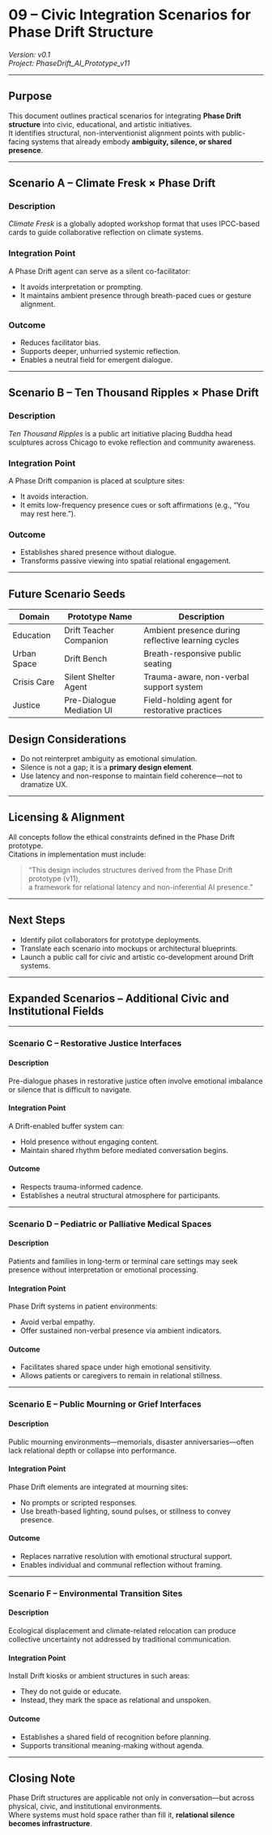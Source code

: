 # 09 – Civic Integration Scenarios for Phase Drift Structure  
*Version: v0.1*  
*Project: PhaseDrift_AI_Prototype_v11*

---

## Purpose

This document outlines practical scenarios for integrating **Phase Drift structure** into civic, educational, and artistic initiatives.  
It identifies structural, non-interventionist alignment points with public-facing systems that already embody **ambiguity, silence, or shared presence**.

---

## Scenario A – Climate Fresk × Phase Drift

### Description

*Climate Fresk* is a globally adopted workshop format that uses IPCC-based cards to guide collaborative reflection on climate systems.

### Integration Point

A Phase Drift agent can serve as a silent co-facilitator:
- It avoids interpretation or prompting.
- It maintains ambient presence through breath-paced cues or gesture alignment.

### Outcome

- Reduces facilitator bias.
- Supports deeper, unhurried systemic reflection.
- Enables a neutral field for emergent dialogue.

---

## Scenario B – Ten Thousand Ripples × Phase Drift

### Description

*Ten Thousand Ripples* is a public art initiative placing Buddha head sculptures across Chicago to evoke reflection and community awareness.

### Integration Point

A Phase Drift companion is placed at sculpture sites:
- It avoids interaction.
- It emits low-frequency presence cues or soft affirmations (e.g., “You may rest here.”).

### Outcome

- Establishes shared presence without dialogue.
- Transforms passive viewing into spatial relational engagement.

---

## Future Scenario Seeds

| Domain        | Prototype Name            | Description                                         |
|---------------|----------------------------|-----------------------------------------------------|
| Education     | Drift Teacher Companion   | Ambient presence during reflective learning cycles  |
| Urban Space   | Drift Bench               | Breath-responsive public seating                    |
| Crisis Care   | Silent Shelter Agent      | Trauma-aware, non-verbal support system             |
| Justice       | Pre-Dialogue Mediation UI | Field-holding agent for restorative practices       |

## Design Considerations

- Do not reinterpret ambiguity as emotional simulation.
- Silence is not a gap; it is a **primary design element**.
- Use latency and non-response to maintain field coherence—not to dramatize UX.

---

## Licensing & Alignment

All concepts follow the ethical constraints defined in the Phase Drift prototype.  
Citations in implementation must include:

> “This design includes structures derived from the Phase Drift prototype (v11),  
> a framework for relational latency and non-inferential AI presence.”

---

## Next Steps

- Identify pilot collaborators for prototype deployments.
- Translate each scenario into mockups or architectural blueprints.
- Launch a public call for civic and artistic co-development around Drift systems.

---

## Expanded Scenarios – Additional Civic and Institutional Fields

---

### Scenario C – Restorative Justice Interfaces

#### Description

Pre-dialogue phases in restorative justice often involve emotional imbalance or silence that is difficult to navigate.

#### Integration Point

A Drift-enabled buffer system can:
- Hold presence without engaging content.
- Maintain shared rhythm before mediated conversation begins.

#### Outcome

- Respects trauma-informed cadence.
- Establishes a neutral structural atmosphere for participants.

---

### Scenario D – Pediatric or Palliative Medical Spaces

#### Description

Patients and families in long-term or terminal care settings may seek presence without interpretation or emotional processing.

#### Integration Point

Phase Drift systems in patient environments:
- Avoid verbal empathy.
- Offer sustained non-verbal presence via ambient indicators.

#### Outcome

- Facilitates shared space under high emotional sensitivity.
- Allows patients or caregivers to remain in relational stillness.

---

### Scenario E – Public Mourning or Grief Interfaces

#### Description

Public mourning environments—memorials, disaster anniversaries—often lack relational depth or collapse into performance.

#### Integration Point

Phase Drift elements are integrated at mourning sites:
- No prompts or scripted responses.
- Use breath-based lighting, sound pulses, or stillness to convey presence.

#### Outcome

- Replaces narrative resolution with emotional structural support.
- Enables individual and communal reflection without framing.

---

### Scenario F – Environmental Transition Sites

#### Description

Ecological displacement and climate-related relocation can produce collective uncertainty not addressed by traditional communication.

#### Integration Point

Install Drift kiosks or ambient structures in such areas:
- They do not guide or educate.
- Instead, they mark the space as relational and unspoken.

#### Outcome

- Establishes a shared field of recognition before planning.
- Supports transitional meaning-making without agenda.

---

## Closing Note

Phase Drift structures are applicable not only in conversation—but across physical, civic, and institutional environments.  
Where systems must hold space rather than fill it, **relational silence becomes infrastructure**.

